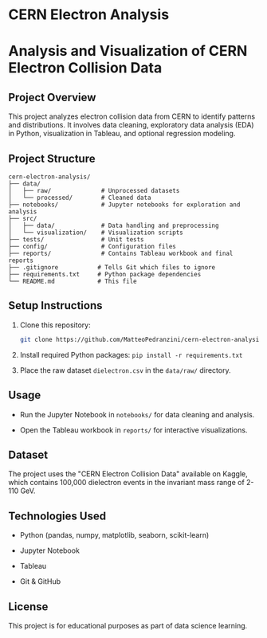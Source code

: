 # CERN Electron Analysis

# Analysis and Visualization of CERN Electron Collision Data



## Project Overview

This project analyzes electron collision data from CERN to identify patterns and distributions. It involves data cleaning, exploratory data analysis (EDA) in Python, visualization in Tableau, and optional regression modeling.



## Project Structure

```
cern-electron-analysis/
├── data/
│   ├── raw/              # Unprocessed datasets
│   └── processed/        # Cleaned data
├── notebooks/            # Jupyter notebooks for exploration and analysis
├── src/
│   ├── data/             # Data handling and preprocessing
│   └── visualization/    # Visualization scripts
├── tests/                # Unit tests 
├── config/               # Configuration files   
├── reports/              # Contains Tableau workbook and final reports
├── .gitignore           # Tells Git which files to ignore
├── requirements.txt     # Python package dependencies
└── README.md            # This file
```

## Setup Instructions

1. Clone this repository:
   ```bash
   git clone https://github.com/MatteoPedranzini/cern-electron-analysis.git

2. Install required Python packages: `pip install -r requirements.txt`

3. Place the raw dataset `dielectron.csv` in the `data/raw/` directory.



## Usage

- Run the Jupyter Notebook in `notebooks/` for data cleaning and analysis.

- Open the Tableau workbook in `reports/` for interactive visualizations.

## Dataset
The project uses the "CERN Electron Collision Data" available on Kaggle, which contains 100,000 dielectron events in the invariant mass range of 2-110 GeV.

## Technologies Used
- Python (pandas, numpy, matplotlib, seaborn, scikit-learn)

- Jupyter Notebook

- Tableau

- Git & GitHub

## License
This project is for educational purposes as part of data science learning.



